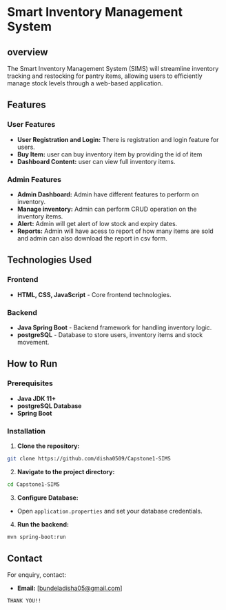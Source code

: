 # Smart Inventory Management System

## overview
The Smart Inventory Management System (SIMS) will streamline inventory tracking and restocking for pantry items, allowing users to efficiently manage stock levels through a web-based application.

## Features

### User Features
- **User Registration and Login:** There is registration and login feature for users.
- **Buy Item:** user can buy inventory item by providing the id of item
- **Dashboard Content:** user can view full inventory items.

### Admin Features
- **Admin Dashboard:** Admin have different features to perform on inventory.
- **Manage inventory:** Admin can perform CRUD operation on the inventory items.
- **Alert:** Admin will get alert of low stock and expiry dates.
- **Reports:** Admin will have acess to report of how many items are sold and admin can also download the report in csv form.

## Technologies Used

### Frontend

- **HTML, CSS, JavaScript** - Core frontend technologies.

### Backend

- **Java Spring Boot** - Backend framework for handling inventory logic.
- **postgreSQL** - Database to store users, inventory items and stock movement.



## How to Run

### Prerequisites

- **Java JDK 11+**
- **postgreSQL Database**
- **Spring Boot**

### Installation

1. **Clone the repository:**

```bash
git clone https://github.com/disha0509/Capstone1-SIMS
```

2. **Navigate to the project directory:**

```bash
cd Capstone1-SIMS
```

3. **Configure Database:**

- Open `application.properties` and set your database credentials.

4. **Run the backend:**

```bash
mvn spring-boot:run
```

## Contact
For enquiry, contact:

- **Email:** [bundeladisha05@gmail.com]

```
THANK YOU!!


